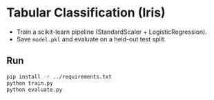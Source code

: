 # Tabular Classification (Iris)

- Train a scikit-learn pipeline (StandardScaler + LogisticRegression).
- Save `model.pkl` and evaluate on a held-out test split.

## Run

```bash
pip install -r ../requirements.txt
python train.py
python evaluate.py
```
